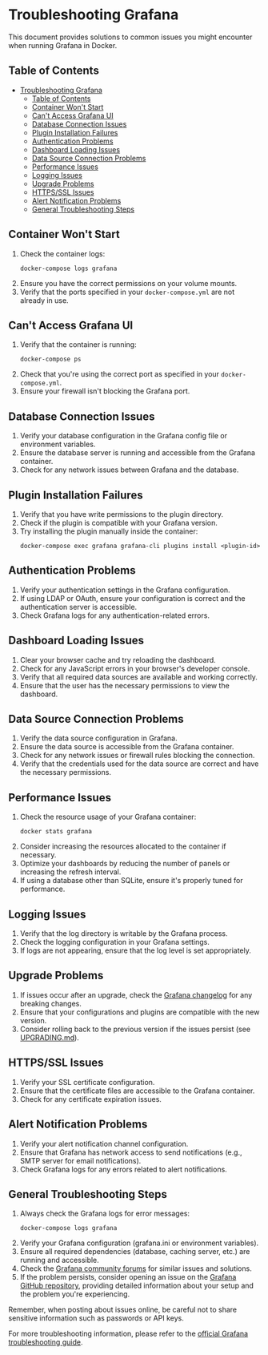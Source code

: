 # Troubleshooting Grafana

This document provides solutions to common issues you might encounter when running Grafana in Docker.

## Table of Contents

- [Troubleshooting Grafana](#troubleshooting-grafana)
  - [Table of Contents](#table-of-contents)
  - [Container Won't Start](#container-wont-start)
  - [Can't Access Grafana UI](#cant-access-grafana-ui)
  - [Database Connection Issues](#database-connection-issues)
  - [Plugin Installation Failures](#plugin-installation-failures)
  - [Authentication Problems](#authentication-problems)
  - [Dashboard Loading Issues](#dashboard-loading-issues)
  - [Data Source Connection Problems](#data-source-connection-problems)
  - [Performance Issues](#performance-issues)
  - [Logging Issues](#logging-issues)
  - [Upgrade Problems](#upgrade-problems)
  - [HTTPS/SSL Issues](#httpsssl-issues)
  - [Alert Notification Problems](#alert-notification-problems)
  - [General Troubleshooting Steps](#general-troubleshooting-steps)

## Container Won't Start

1. Check the container logs:
   ```
   docker-compose logs grafana
   ```
2. Ensure you have the correct permissions on your volume mounts.
3. Verify that the ports specified in your `docker-compose.yml` are not already in use.

## Can't Access Grafana UI

1. Verify that the container is running:
   ```
   docker-compose ps
   ```
2. Check that you're using the correct port as specified in your `docker-compose.yml`.
3. Ensure your firewall isn't blocking the Grafana port.

## Database Connection Issues

1. Verify your database configuration in the Grafana config file or environment variables.
2. Ensure the database server is running and accessible from the Grafana container.
3. Check for any network issues between Grafana and the database.

## Plugin Installation Failures

1. Verify that you have write permissions to the plugin directory.
2. Check if the plugin is compatible with your Grafana version.
3. Try installing the plugin manually inside the container:
   ```
   docker-compose exec grafana grafana-cli plugins install <plugin-id>
   ```

## Authentication Problems

1. Verify your authentication settings in the Grafana configuration.
2. If using LDAP or OAuth, ensure your configuration is correct and the authentication server is accessible.
3. Check Grafana logs for any authentication-related errors.

## Dashboard Loading Issues

1. Clear your browser cache and try reloading the dashboard.
2. Check for any JavaScript errors in your browser's developer console.
3. Verify that all required data sources are available and working correctly.
4. Ensure that the user has the necessary permissions to view the dashboard.

## Data Source Connection Problems

1. Verify the data source configuration in Grafana.
2. Ensure the data source is accessible from the Grafana container.
3. Check for any network issues or firewall rules blocking the connection.
4. Verify that the credentials used for the data source are correct and have the necessary permissions.

## Performance Issues

1. Check the resource usage of your Grafana container:
   ```
   docker stats grafana
   ```
2. Consider increasing the resources allocated to the container if necessary.
3. Optimize your dashboards by reducing the number of panels or increasing the refresh interval.
4. If using a database other than SQLite, ensure it's properly tuned for performance.

## Logging Issues

1. Verify that the log directory is writable by the Grafana process.
2. Check the logging configuration in your Grafana settings.
3. If logs are not appearing, ensure that the log level is set appropriately.

## Upgrade Problems

1. If issues occur after an upgrade, check the [Grafana changelog](https://github.com/grafana/grafana/blob/main/CHANGELOG.md) for any breaking changes.
2. Ensure that your configurations and plugins are compatible with the new version.
3. Consider rolling back to the previous version if the issues persist (see [UPGRADING.md](UPGRADING.md)).

## HTTPS/SSL Issues

1. Verify your SSL certificate configuration.
2. Ensure that the certificate files are accessible to the Grafana container.
3. Check for any certificate expiration issues.

## Alert Notification Problems

1. Verify your alert notification channel configuration.
2. Ensure that Grafana has network access to send notifications (e.g., SMTP server for email notifications).
3. Check Grafana logs for any errors related to alert notifications.

## General Troubleshooting Steps

1. Always check the Grafana logs for error messages:
   ```
   docker-compose logs grafana
   ```
2. Verify your Grafana configuration (grafana.ini or environment variables).
3. Ensure all required dependencies (database, caching server, etc.) are running and accessible.
4. Check the [Grafana community forums](https://community.grafana.com/) for similar issues and solutions.
5. If the problem persists, consider opening an issue on the [Grafana GitHub repository](https://github.com/grafana/grafana/issues), providing detailed information about your setup and the problem you're experiencing.

Remember, when posting about issues online, be careful not to share sensitive information such as passwords or API keys.

For more troubleshooting information, please refer to the [official Grafana troubleshooting guide](https://grafana.com/docs/grafana/latest/troubleshooting/).
